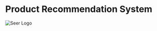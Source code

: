 # Product Recommendation System

![Seer Logo](https://github.com/rotembaruch/Product-Recommendation-System/blob/main/Screenshot%202022-08-04%20122103.jpg?raw=true)


